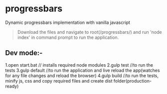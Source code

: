 # progressbars
Dynamic progressbars implementation with vanilla javascript

> Download the files and navigate to root(/progressbars/) and run 'node index' in command prompt to run the application.

Dev mode:-
---------

1.open start.bat  // installs required node modules
2.gulp test //to run the tests
3.gulp default //to run the application and live reload the app(watches for any file changes and reload the browser)
4.gulp build //to run the tests, minify js, css and copy required files and create dist folder(production-ready)


